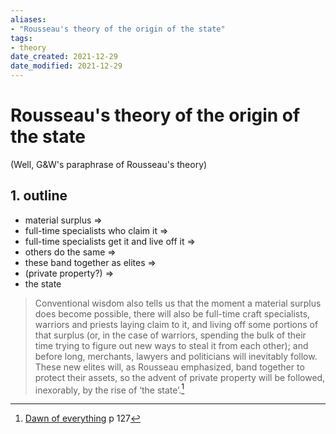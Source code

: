 ```yaml
---
aliases: 
- "Rousseau's theory of the origin of the state"
tags: 
- theory
date_created: 2021-12-29
date_modified: 2021-12-29
---
```


# Rousseau's theory of the origin of the state

(Well, G&W's paraphrase of Rousseau's theory)
## 1. outline
- material surplus =>
- full-time specialists who claim it =>
- full-time specialists get it and live off it =>
- others do the same =>
- these band together as elites =>
- (private property?) =>
- the state

> Conventional wisdom also tells us that the moment a material surplus does become possible, there will also be full-time craft specialists, warriors and priests laying claim to it, and living off some portions of that surplus (or, in the case of warriors, spending the bulk of their time trying to figure out new ways to steal it from each other); and before long, merchants, lawyers and politicians will inevitably follow. These new elites will, as Rousseau emphasized, band together to protect their assets, so the advent of private property will be followed, inexorably, by the rise of ‘the state’.[^1]


[^1]: [Dawn of everything](dawn_of_everything_graeber_wengrow.md) p 127